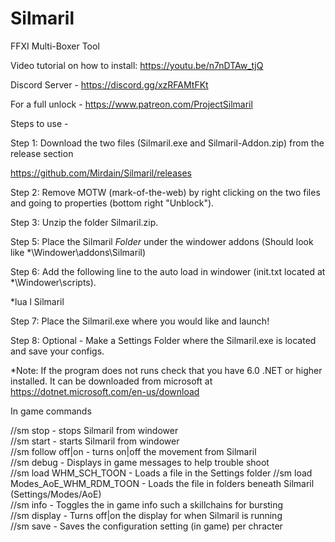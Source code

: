 # Silmaril
FFXI Multi-Boxer Tool

Video tutorial on how to install: https://youtu.be/n7nDTAw_tjQ

Discord Server - https://discord.gg/xzRFAMtFKt

For a full unlock - https://www.patreon.com/ProjectSilmaril

Steps to use -

Step 1: Download the two files (Silmaril.exe and Silmaril-Addon.zip) from the release section

https://github.com/Mirdain/Silmaril/releases

Step 2: Remove MOTW (mark-of-the-web) by right clicking on the two files and going to properties (bottom right "Unblock").

Step 3: Unzip the folder Silmaril.zip.

Step 5: Place the Silmaril *Folder* under the windower addons 
(Should look like *\Windower\addons\Silmaril)

Step 6: Add the following line to the auto load in windower 
(init.txt located at *\Windower\scripts).

*lua l Silmaril

Step 7: Place the Silmaril.exe where you would like and launch!

Step 8: Optional - Make a Settings Folder where the Silmaril.exe is located and save your configs.

*Note: If the program does not runs check that you have 6.0 .NET or higher installed.  It can be downloaded from microsoft at https://dotnet.microsoft.com/en-us/download

In game commands

//sm stop - stops Silmaril from windower  
//sm start - starts Silmaril from windower  
//sm follow off|on - turns on|off the movement from Silmaril  
//sm debug - Displays in game messages to help trouble shoot  
//sm load WHM_SCH_TOON - Loads a file in the Settings folder
//sm load Modes_AoE_WHM_RDM_TOON - Loads the file in folders beneath Silmaril (Settings/Modes/AoE)  
//sm info - Toggles the in game info such a skillchains for bursting  
//sm display - Turns off|on the display for when Silmaril is running  
//sm save - Saves the configuration setting (in game) per chracter  
